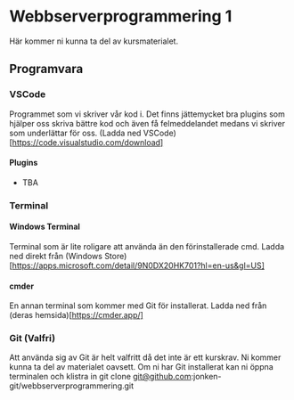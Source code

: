 # Webbserverprogrammering 1
Här kommer ni kunna ta del av kursmaterialet.

## Programvara
### VSCode
Programmet som vi skriver vår kod i. Det finns jättemycket bra plugins som hjälper oss skriva bättre kod och även få felmeddelandet medans vi skriver som underlättar för oss.
(Ladda ned VSCode)[https://code.visualstudio.com/download]
#### Plugins
+ TBA
### Terminal
#### Windows Terminal
Terminal som är lite roligare att använda än den förinstallerade cmd. Ladda ned direkt från (Windows Store)[https://apps.microsoft.com/detail/9N0DX20HK701?hl=en-us&gl=US]
#### cmder
En annan terminal som kommer med Git för installerat. Ladda ned från (deras hemsida)[https://cmder.app/]
### Git (Valfri)
Att använda sig av Git är helt valfritt då det inte är ett kurskrav. Ni kommer kunna ta del av materialet oavsett. Om ni har Git installerat kan ni öppna terminalen och klistra in git clone git@github.com:jonken-git/webbserverprogrammering.git



